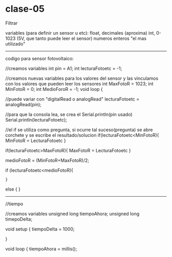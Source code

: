 # clase-05

Filtrar


variables (para definir un sensor u etc):
float,  decimales (aproxima)
int,  0-1023 (5V, que tanto puede leer el sensor) numeros enteros "el mas utilizado"

----------------------------------------------------------------------------------------------------------------------------------
codigo para sensor fotovoltaico:

//creamos variables
	int pin = A1;
	int lecturaFotoetc = -1;
	
//creamos nuevas variables para los valores del sensor y las vinculamos con los valores que pueden leer los sensores
	int MaxFotoR = 1023;
	int MinFotoR = 0;
	int MedioForoR = -1;
void loop {

//puede variar con "digitalRead o analogRead"
lecturaFotoetc = analogRead(pin);

//para que la consola lea, se crea el Serial.println(pin usado)
Serial.println(lecturaFotoetc);	

//el if se utiliza como pregunta, si ocurre tal suceso(pregunta) se abre corchete y se escribe el resultado/solucion
if(lecturaFotoetc<MinFotoR){
MinFotoR = LecturaFotoetc }

if(lecturaFotoetc>MaxFotoR){
MaxFotoR = LecturaFotoetc }

medioFotoR = (MinFotoR+MaxFotoR)/2;

if (lecturaFotoetc<medioFotoR){


	}
else {
}

-------------------------------------------------------------------------------------------------------------------------------------

//tiempo 


//creamos variables
unsigned long tiempoAhora;
unsigned long timepoDelta;

void setup {
tiempoDelta = 1000;

}

void loop {
	tiempoAhora = millis();

